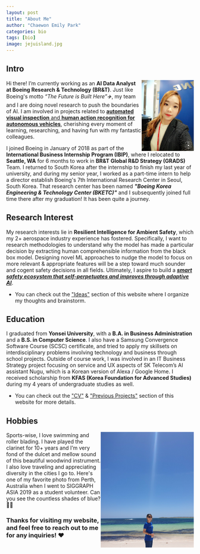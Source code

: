 ```yaml
---
layout: post
title: "About Me"
author: "Chaewon Emily Park"
categories: bio
tags: [bio]
image: jejuisland.jpg
---
```

## Intro

<img align="right" src="../assets/img/profile.jpg" width="140" height="190"> 

Hi there! I’m currently working as an **AI Data Analyst at Boeing Research & Technology (BR&T)**. 
Just like Boeing's motto _“The Future is Built Here”✈️_, my team and I are doing novel research to push the boundaries of AI.  I am involved in projects related to <ins>**automated visual inspection** and **human action recognition for autonomous vehicles**</ins>, cherishing every moment of learning, researching, and having fun with my fantastic colleagues.

I joined Boeing in January of 2018 as part of the **International Business Internship Program (IBIP)**, where I relocated to **Seattle, WA** for 6 months to work in **BR&T Global R&D Strategy (GRADS)** Team. I returned to South Korea after the internship to finish my last year of university, and during my senior year, I worked as a part-time intern to help a director establish Boeing's 7th International Research Center in Seoul, South Korea. That research center has been named _**"Boeing Korea Engineering & Technology Center (BKETC)"**_ and I subsequently joined full time there after my graduation! It has been quite a journey.  


## Research Interest

My research interests lie in **Resilient Intelligence for Ambient Safety**, which my 2+ aerospace industry experience has fostered. Specifically, I want to research methodologies to understand why the model has made a particular decision by extracting human comprehensible information from the black box model. Designing novel ML approaches to nudge the model to focus on more relevant & appropriate features will be a step toward much sounder and cogent safety decisions in all fields. Ultimately, I aspire to build a <ins>_**smart safety ecosystem that self-perpetuates and improves through adaptive AI**_</ins>.

* You can check out the ["Ideas"](https://emilypark0418.github.io/pages/ideas.html) section of this website where I organize my thoughts and brainstorm. 

## Education

I graduated from **Yonsei University**, with a **B.A. in Business Administration** and a **B.S. in Computer Science**. I also have a Samsung Convergence Software Course (SCSC) certificate, and tried to apply my skillsets on interdisciplinary problems involving technology and business through school projects. Outside of course work, I was involved in an IT Business Strategy project focusing on service and UX aspects of SK Telecom’s AI assistant Nugu, which is a Korean version of Alexa / Google Home. I received scholarship from **KFAS (Korea Foundation for Advanced Studies)** during my 4 years of undergraduate studies as well. 

* You can check out the ["CV"](https://emilypark0418.github.io/pages/cv.html) & ["Previous Projects"](https://emilypark0418.github.io/pages/projects.html) section of this website for more details.

## Hobbies

<img align="right" src="../assets/img/perth.jpg" width="250" height="310"> 

Sports-wise, I love swimming and roller blading. I have played the clarinet for 10+ years and I’m very fond of the dulcet and mellow sound of this beautiful woodwind instrument. I also love traveling and appreciating diversity in the cities I go to. Here's one of my favorite photo from Perth, Australia when I went to SIGGRAPH ASIA 2019 as a student volunteer. Can you see the countless shades of blue? 🌊🌊


### Thanks for visiting my website, and feel free to reach out to me for any inquiries! ❤️
